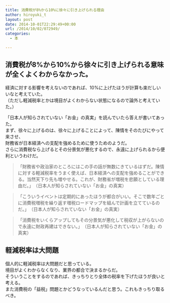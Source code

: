 ```yaml
---
title: 消費税が8%から10%に徐々に引き上げられる理由
author: hiroyuki_t
layout: post
date: 2014-10-01T22:29:49+00:00
url: /2014/10/02/072949/
categories:
  - 本

---
```

## 消費税が8%から10%から徐々に引き上げられる意味が全くよくわからなかった。

経済に対する影響を考えないのであれば、10%に上げたほうが計算も楽だしいいなと考えていた。    
（ただし軽減税率とかは境目がよくわからない状態になるので論外と考えていた。）

「日本人が知らされていない「お金」の真実」を読んでいたら答えが書いてあった。    
まず、徐々に上げるのは、徐々に上げることによって、陳情をそのたびにやって来させ、    
財務省が日本経済への支配を強めるために使うためのようだ。    
さらに消費税なら上げるとその分景気が悪化するので、永遠に上げられるから便利というわけだ。

> 「財務省や政治家のところにはこの手の話が無数にきているはずだ。陳情に対する軽減税率をうまく使えば、日本経済への支配を強めることができる。当然天下り先も増やせる。これが、財務省が増税を悲願としている理由だ。」　（日本人が知らされていない「お金」の真実）

> 「こういうイベントは定期的にあったほうが都合がいい。そこで数年ごとに消費税増税を繰り返す増税ロードマップを組んで計画を立てているのだ。」　（日本人が知らされていない「お金」の真実）

> 「消費税をいくらアップしてもその分景気が悪化して税収が上がらないので永遠に財政再建はできない。」　（日本人が知らされていない「お金」の真実）

## 軽減税率は大問題

個人的に軽減税率は大問題だと思っている。   
境目がよくわからなくなり、業界の都合で決まるからだ。  
そういうことをするのであれば、きっちりとり全体の税率を下げたほうが良いと考える。  
また消費税の「益税」問題とかどうなっているんだと思う。これもきっちり取るべき。
